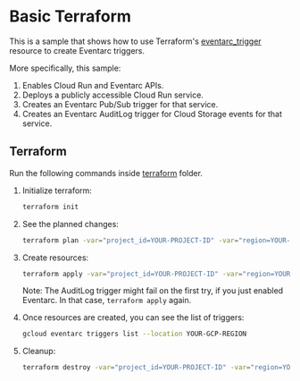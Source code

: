 # Basic Terraform

This is a sample that shows how to use Terraform's
[eventarc_trigger](https://registry.terraform.io/providers/hashicorp/google/latest/docs/resources/eventarc_trigger)
resource to create Eventarc triggers.

More specifically, this sample:

1. Enables Cloud Run and Eventarc APIs.
1. Deploys a publicly accessible Cloud Run service.
1. Creates an Eventarc Pub/Sub trigger for that service.
1. Creates an Eventarc AuditLog trigger for Cloud Storage events for that
   service.

## Terraform

Run the following commands inside [terraform](../terraform) folder.

1. Initialize terraform:

    ```sh
    terraform init
    ```

1. See the planned changes:

    ```sh
    terraform plan -var="project_id=YOUR-PROJECT-ID" -var="region=YOUR-GCP-REGION"
    ```

1. Create resources:

    ```sh
    terraform apply -var="project_id=YOUR-PROJECT-ID" -var="region=YOUR-GCP-REGION"
    ```

    Note: The AuditLog trigger might fail on the first try, if you just enabled
    Eventarc. In that case, `terraform apply` again.

1. Once resources are created, you can see the list of triggers:

    ```sh
    gcloud eventarc triggers list --location YOUR-GCP-REGION
    ```

1. Cleanup:

    ```sh
    terraform destroy -var="project_id=YOUR-PROJECT-ID" -var="region=YOUR-GCP-REGION"
    ```

